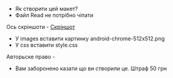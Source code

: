 * Як створити цей макет?
* Файл Read не потрібно чіпати

Ось скріншоти - [Скріншот](https://imgur.com/a/JcDiuXw)
* У images вставити картинку android-chrome-512x512.png
* У css вставити style.css

 Авторьске право -
* Вам заборонено казати що ви створили це. Штраф 50 грн
